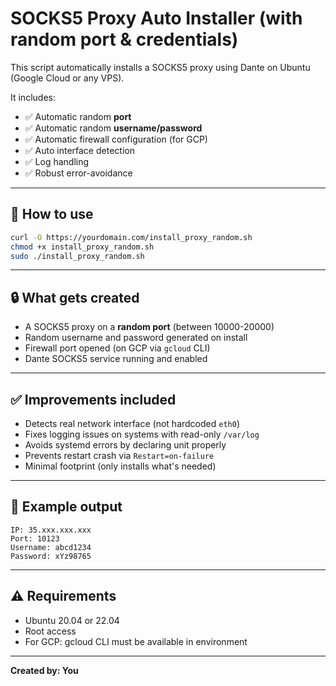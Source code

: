# SOCKS5 Proxy Auto Installer (with random port & credentials)

This script automatically installs a SOCKS5 proxy using Dante on Ubuntu (Google Cloud or any VPS).

It includes:
- ✅ Automatic random **port**
- ✅ Automatic random **username/password**
- ✅ Automatic firewall configuration (for GCP)
- ✅ Auto interface detection
- ✅ Log handling
- ✅ Robust error-avoidance

---

## 🚀 How to use

```bash
curl -O https://yourdomain.com/install_proxy_random.sh
chmod +x install_proxy_random.sh
sudo ./install_proxy_random.sh
```

---

## 🔒 What gets created

- A SOCKS5 proxy on a **random port** (between 10000-20000)
- Random username and password generated on install
- Firewall port opened (on GCP via `gcloud` CLI)
- Dante SOCKS5 service running and enabled

---

## ✅ Improvements included

- Detects real network interface (not hardcoded `eth0`)
- Fixes logging issues on systems with read-only `/var/log`
- Avoids systemd errors by declaring unit properly
- Prevents restart crash via `Restart=on-failure`
- Minimal footprint (only installs what's needed)

---

## 🔁 Example output

```
IP: 35.xxx.xxx.xxx
Port: 10123
Username: abcd1234
Password: xYz98765
```

---

## ⚠️ Requirements

- Ubuntu 20.04 or 22.04
- Root access
- For GCP: gcloud CLI must be available in environment

---

**Created by: You**  
